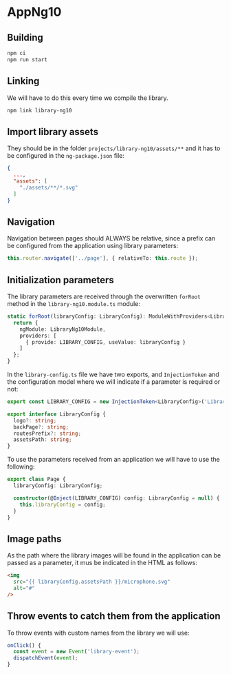 # AppNg10

## Building
```bash
npm ci
npm run start
```

## Linking
We will have to do this every time we compile the library.
```bash
npm link library-ng10
```

## Import library assets
They should be in the folder `projects/library-ng10/assets/**` and it has to be configured in the `ng-package.json` file:
```json
{
  ...,
  "assets": [
    "./assets/**/*.svg"
  ]
}
```

## Navigation
Navigation between pages should ALWAYS be relative, since a prefix can be configured from the application using library parameters:
```ts
this.router.navigate(['../page'], { relativeTo: this.route });
```

## Initialization parameters
The library parameters are received through the overwritten `forRoot` method in the `library-ng10.module.ts` module:
```ts
static forRoot(libraryConfig: LibraryConfig): ModuleWithProviders<LibraryNg10Module> {
  return {
    ngModule: LibraryNg10Module,
    providers: [
      { provide: LIBRARY_CONFIG, useValue: libraryConfig }
    ]
  };
}
```
In the `library-config.ts` file we have two exports, and `InjectionToken` and the configuration model where we will indicate if a parameter is required or not:
```ts
export const LIBRARY_CONFIG = new InjectionToken<LibraryConfig>('Library configuration');

export interface LibraryConfig {
  logo?: string;
  backPage?: string;
  routesPrefix?: string;
  assetsPath: string;
}
```
To use the parameters received from an application we will have to use the following:
```ts
export class Page {
  libraryConfig: LibraryConfig;

  constructor(@Inject(LIBRARY_CONFIG) config: LibraryConfig = null) {
    this.libraryConfig = config;
  }
}
```

## Image paths
As the path where the library images will be found in the application can be passed as a parameter, it mus be indicated in the HTML as follows:
```html
<img
  src="{{ libraryConfig.assetsPath }}/microphone.svg"
  alt="#"
/>
```

## Throw events to catch them from the application
To throw events with custom names from the library we will use:
```ts
onClick() {
  const event = new Event('library-event');
  dispatchEvent(event);
}
```